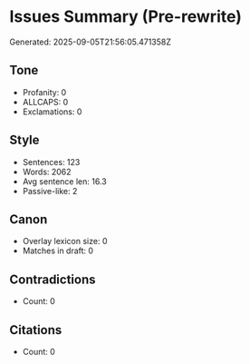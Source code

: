 # Issues Summary (Pre-rewrite)
Generated: 2025-09-05T21:56:05.471358Z

## Tone
- Profanity: 0
- ALLCAPS: 0
- Exclamations: 0

## Style
- Sentences: 123
- Words: 2062
- Avg sentence len: 16.3
- Passive-like: 2

## Canon
- Overlay lexicon size: 0
- Matches in draft: 0

## Contradictions
- Count: 0

## Citations
- Count: 0
